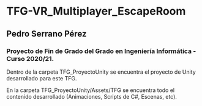 # TFG-VR_Multiplayer_EscapeRoom
## Pedro Serrano Pérez
### Proyecto de Fin de Grado del Grado en Ingeniería Informática - Curso 2020/21.

Dentro de la carpeta TFG_ProyectoUnity se encuentra el proyecto de Unity desarrollado para este TFG.

En la carpeta TFG_ProyectoUnity/Assets/TFG se encuentra todo el contenido desarrollado (Animaciones, Scripts de C#, Escenas, etc).
